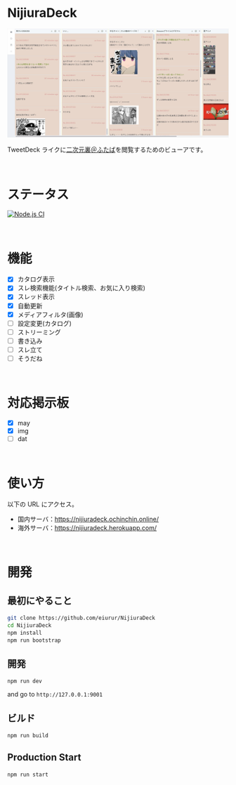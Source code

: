 # NijiuraDeck

<img src="media/columns.jpg" alt="columns" width="640" height="auto">

TweetDeck ライクに<a href="http://may.2chan.net/b/futaba.htm" target="_blank">二次元裏＠ふたば</a>を閲覧するためのビューアです。

<br>

# ステータス

[![Node.js CI](https://github.com/eiurur/NijiuraDeck/actions/workflows/node.js.yml/badge.svg?branch=master)](https://github.com/eiurur/NijiuraDeck/actions/workflows/node.js.yml)

<br>

# 機能

- [x] カタログ表示
- [x] スレ検索機能(タイトル検索、お気に入り検索)
- [x] スレッド表示
- [x] 自動更新
- [x] メディアフィルタ(画像)
- [ ] 設定変更(カタログ)
- [ ] ストリーミング
- [ ] 書き込み
- [ ] スレ立て
- [ ] そうだね

<br>

# 対応掲示板

- [x] may
- [x] img
- [ ] dat

<br>

# 使い方

以下の URL にアクセス。

- 国内サーバ：https://nijiuradeck.ochinchin.online/
- 海外サーバ：https://nijiuradeck.herokuapp.com/

<br>

# 開発

## 最初にやること

```bash
git clone https://github.com/eiurur/NijiuraDeck
cd NijiuraDeck
npm install
npm run bootstrap
```

## 開発

```
npm run dev
```

and go to `http://127.0.0.1:9001`

## ビルド

```bash
npm run build

```

## Production Start

```bash
npm run start
```
